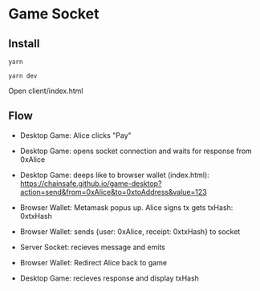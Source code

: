 # Game Socket

## Install

`yarn`

`yarn dev`

Open client/index.html

## Flow

- Desktop Game: Alice clicks "Pay"

- Desktop Game: opens socket connection and waits for response from 0xAlice

- Desktop Game: deeps like to browser wallet (index.html): https://chainsafe.github.io/game-desktop?action=send&from=0xAlice&to=0xtoAddress&value=123

- Browser Wallet: Metamask popus up. Alice signs tx gets txHash: 0xtxHash

- Browser Wallet: sends {user: 0xAlice, receipt: 0xtxHash} to socket

- Server Socket: recieves message and emits

- Browser Wallet: Redirect Alice back to game

- Desktop Game: recieves response and display txHash